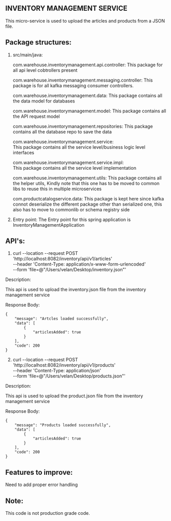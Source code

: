 INVENTORY MANAGEMENT SERVICE
---

This micro-service is used to upload the articles and products from a JSON file.

Package structures:
---
1. src/main/java:

     com.warehouse.inventorymanagement.api.controller:
       This package for all api level cobtrollers present
       
     com.warehouse.inventorymanagement.messaging.controller:
       This package is for all kafka messaging consumer controllers.
       
     com.warehouse.inventorymanagement.data:
       This package contains all the data model for databases
       
     com.warehouse.inventorymanagement.model:
       This package contains all the API request model
       
     com.warehouse.inventorymanagement.repositories:
       This package contains all the database repo to save the data
       
     com.warehouse.inventorymanagement.service:   
       This package contains all the service level/business logic level interfaces
       
     com.warehouse.inventorymanagement.service.impl:     
        This package contains all the service level implementation
        
     com.warehouse.inventorymanagement.utils:
        This package contains all the helper utils, Kindly note that this one has to be moved to common libs to reuse this in multiple microservices
        
      com.productcatalogservice.data:
         This package is kept here since kafka connot deserialize the different package other than serialized one, this also has to move to commonlib or schema registry side
         
         
         
2. Entry point:
   The Entry point for this spring application is InventoryManagementApplication
   
   
API's:
---

1. curl --location --request POST 'http://localhost:8082/inventory/api/v1/articles' \
--header 'Content-Type: application/x-www-form-urlencoded' \
--form 'file=@"/Users/velan/Desktop/inventory.json"'

Description:

  This api is used to upload the inventory.json file from the inventory management service
  
Response Body:

```
{
    "message": "Artcles loaded successfully",
    "data": [
        {
            "articlesAdded": true
        }
    ],
    "code": 200
}
```


2. curl --location --request POST 'http://localhost:8082/inventory/api/v1/products' \
--header 'Content-Type: application/json' \
--form 'file=@"/Users/velan/Desktop/products.json"'

Description:

  This api is used to upload the product.json file from the inventory management service
  
Response Body:

```
{
    "message": "Products loaded successfully",
    "data": [
        {
            "articlesAdded": true
        }
    ],
    "code": 200
}
```

Features to improve:
---
Need to add proper error handling



Note:
---
This code is not production grade code.
        
